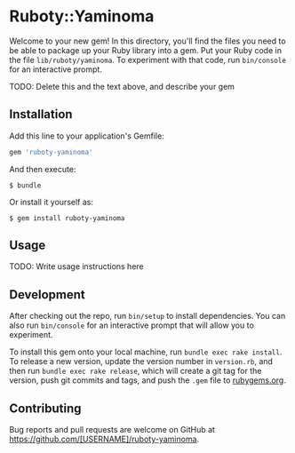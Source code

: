 # Ruboty::Yaminoma

Welcome to your new gem! In this directory, you'll find the files you need to be able to package up your Ruby library into a gem. Put your Ruby code in the file `lib/ruboty/yaminoma`. To experiment with that code, run `bin/console` for an interactive prompt.

TODO: Delete this and the text above, and describe your gem

## Installation

Add this line to your application's Gemfile:

```ruby
gem 'ruboty-yaminoma'
```

And then execute:

    $ bundle

Or install it yourself as:

    $ gem install ruboty-yaminoma

## Usage

TODO: Write usage instructions here

## Development

After checking out the repo, run `bin/setup` to install dependencies. You can also run `bin/console` for an interactive prompt that will allow you to experiment.

To install this gem onto your local machine, run `bundle exec rake install`. To release a new version, update the version number in `version.rb`, and then run `bundle exec rake release`, which will create a git tag for the version, push git commits and tags, and push the `.gem` file to [rubygems.org](https://rubygems.org).

## Contributing

Bug reports and pull requests are welcome on GitHub at https://github.com/[USERNAME]/ruboty-yaminoma.
